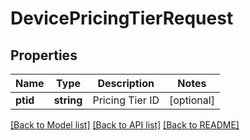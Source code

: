 # DevicePricingTierRequest

## Properties
Name | Type | Description | Notes
------------ | ------------- | ------------- | -------------
**ptid** | **string** | Pricing Tier ID | [optional] 

[[Back to Model list]](../README.md#documentation-for-models) [[Back to API list]](../README.md#documentation-for-api-endpoints) [[Back to README]](../README.md)


